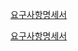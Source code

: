 [요구사항명세서][googlelink]

[googlelink]: https://docs.google.com/document/d/1JTnrDj6HTnXNid5o99Op5y5KTId5fCa8yyp8gBG9jkw/edit?usp=sharing "Go google"

[요구사항명세서][googlelink]

[googlelink]: https://docs.google.com/document/d/1JTnrDj6HTnXNid5o99Op5y5KTId5fCa8yyp8gBG9jkw/edit?usp=sharing "Go google"
